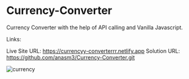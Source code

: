 # Currency-Converter
Currency Converter with the help of API calling and Vanilla Javascript.

Links:

Live Site URL: https://currencyy-converterrr.netlify.app
Solution URL: https://github.com/anasm3/Currency-Converter.git

![currency](https://github.com/user-attachments/assets/18fc3e5f-cdd2-496d-8777-b259982647d8)

